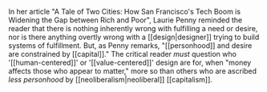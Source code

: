 In her article "A Tale of Two Cities: How San Francisco's Tech Boom is Widening the Gap between Rich and Poor", Laurie Penny reminded the reader that there is nothing inherently wrong with fulfilling a need or desire, nor is there anything overtly wrong with a [[design|designer]] trying to build systems of fulfillment. But, as Penny remarks, "[[personhood]] and desire are constrained by [[capital]]." The critical reader *must* question who '[[human-centered]]' or '[[value-centered]]' design are for, when "money affects those who appear to matter," more so than others who are ascribed *less personhood* by [[neoliberalism|neoliberal]] [[capitalism]].